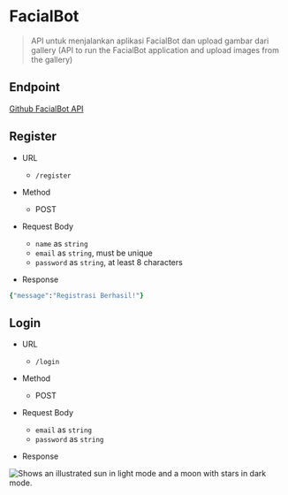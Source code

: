 # FacialBot
> API untuk menjalankan aplikasi FacialBot dan upload gambar dari gallery (API to run the FacialBot application and upload images from the gallery)

## Endpoint
[Github FacialBot API](https://github.com/Capstone-C23-PC612-FacialBot/FacialBot-CC-API.git)

## Register
- URL
  + `/register`

- Method
  + POST

- Request Body
  + `name` as `string`
  + `email` as `string`, must be unique
  + `password` as `string`, at least 8 characters
 
 - Response
 
 ```ruby
 {"message":"Registrasi Berhasil!"}
 ```

## Login
- URL
  + `/login`

- Method
  + POST

- Request Body
  + `email` as `string`
  + `password` as `string`
 
- Response
<picture>
  <source media="(prefers-color-scheme: dark)" srcset="https://github.com/Capstone-C23-PC612-FacialBot/FacialBot-CC-API/blob/3755635c6eb6eed2b951675038962410549d8f26/Screenshot%202023-06-08%20093017.png">
  <source media="(prefers-color-scheme: light)" srcset="https://github.com/Capstone-C23-PC612-FacialBot/FacialBot-CC-API/blob/3755635c6eb6eed2b951675038962410549d8f26/Screenshot%202023-06-08%20093017.png">
  <img alt="Shows an illustrated sun in light mode and a moon with stars in dark mode." src="https://github.com/Capstone-C23-PC612-FacialBot/FacialBot-CC-API/blob/3755635c6eb6eed2b951675038962410549d8f26/Screenshot%202023-06-08%20093017.png">
</picture>
